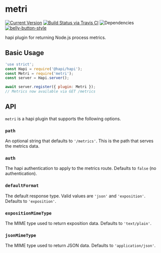 # metri

[![Current Version](https://img.shields.io/npm/v/metri.svg)](https://www.npmjs.org/package/metri)
[![Build Status via Travis CI](https://travis-ci.org/cjihrig/metri.svg?branch=master)](https://travis-ci.org/cjihrig/metri)
![Dependencies](http://img.shields.io/david/cjihrig/metri.svg)
[![belly-button-style](https://img.shields.io/badge/eslint-bellybutton-4B32C3.svg)](https://github.com/cjihrig/belly-button)

hapi plugin for returning Node.js process metrics.

## Basic Usage

```javascript
'use strict';
const Hapi = require('@hapi/hapi');
const Metri = require('metri');
const server = Hapi.server();

await server.register({ plugin: Metri });
// Metrics now available via GET /metrics
```

## API

`metri` is a hapi plugin that supports the following options.

### `path`

An optional string that defaults to `'/metrics'`. This is the path that serves the metrics data.

### `auth`

The hapi authentication to apply to the metrics route. Defaults to `false` (no authentication).

### `defaultFormat`

The default response type. Valid values are `'json'` and `'exposition'`. Defaults to `'exposition'`.

### `expositionMimeType`

The MIME type used to return exposition data. Defaults to `'text/plain'`.

### `jsonMimeType`

The MIME type used to return JSON data. Defaults to `'application/json'`.

